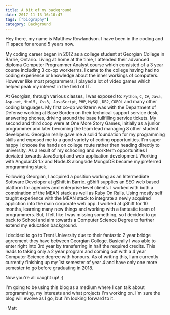 ```yaml
---
title: A bit of my background
date: 2017-11-13 16:10:47
tags: ["biography"]
category: Background
---
```


Hey there, my name is Matthew Rowlandson. I have been in the coding and IT space for around 5 years now.

My coding career began in 2012 as a college student at Georgian College in Barrie, Ontario. Living at home at the time, I attended their advanced diploma Computer Programmer Analyst course which consisted of a 3 year course including 3 co-op workterms. I came to the college having had no coding experience or knowledge about the inner workings of computers. However like most programmers; I played a lot of video games which helped peak my interest in the field of IT.

At Georgian, through various classes, I was exposed to: `Python`, `C`, `C#`, `Java`, `Asp.net`, `Html5, Css3, JavaScript`, `PHP`, `MySQL`, `DB2`, `COBOL` and many other coding languages. My first co-op workterm was with the Department of Defense working at Base Borden on their technical support service desk, answering phones, driving around the base fullfilling service tickets. My second and third coop were at One More Story Games, initially as a junior programmer and later becoming the team lead managing 8 other student developers. Georgian really gave me a solid foundation for my programming skills and exposed me to a good variety of coding opportunities. I'm super happy I choose the hands on college route rather then heading directly to university. As a result of my schooling and workterm opportunities I deviated towards JavaScript and web application development. Working with AngularJS 1.x and NodeJS alongside MongoDB became my preferred programming stack.

Following Georgian, I acquired a position working as an Intermediate Software Developer at gShift in Barrie. gShift supplies an SEO web based platform for agencies and enterprise level clients. I worked with both a combination of the MEAN stack as well as Ruby On Rails. Using mostly self taught experience with the MEAN stack to integrate a newly acquired appliction into the main corporate web app. I worked at gShift for 10 months, learning many new things and working with a fantastic team of programmers. But, I felt like I was missing something, so I decided to go back to School and aim towards a Computer Science Degree to further extend my education background.

I decided to go to Trent University due to their fantastic 2 year bridge agreement they have between Georgian College. Basically I was able to enter right into 3rd year  by transferring in half the required credits. This leads to taking only a 2 year program and coming out with a 4 year Computer Science degree with honours. As of writing this, I am currently currently finishing up my 1st semester of year 4 and have only one more semester to go before graduating in 2018.

Now you're all caught up! ;)

I'm going to be using this blog as a medium where I can talk about programming, my interests and what projects I'm working on. I'm sure the blog will evolve as I go, but i'm looking forward to it.

-Matt